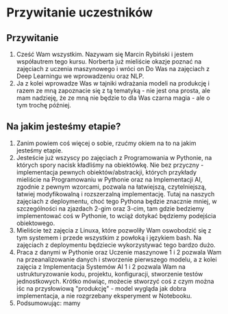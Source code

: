 #  Przywitanie uczestników



## Przywitanie

1. Cześć Wam wszystkim. Nazywam się Marcin Rybiński i jestem współautrem tego kursu. Norberta już mieliście okazje poznać na zajęciach z uczenia maszynowego i wróci on Do Was na zajęciach z Deep Learningu we wprowadzeniu oraz NLP.
2. Ja z kolei wprowadze Was w tajniki wdrażania modeli na produkcję i razem ze mną zapoznacie się z tą tematyką - nie jest ona prosta, ale mam nadzieję, że ze mną nie będzie to dla Was czarna magia - ale o tym trochę później.

## Na jakim jesteśmy etapie? 

1. Zanim powiem coś więcej o sobie, rzućmy okiem na to na jakim jesteśmy etapie.
2. Jesteście już wszyscy po zajęciach z Programowania w Pythonie, na których spory nacisk kładliśmy na obiektówkę. Nie bez przyczny - implementacja pewnych obiektów/abstrackji, których przykłady mieliście na Programowaniu w Pythonie oraz na Implementacji AI, zgodnie z pewnym wzorcami, pozwala na łatwiejszą, czytelniejszą, łatwiej modyfikowalną i rozszerzalną implementację. Tutaj na naszych zajęciach z deploymentu, choć tego Pythona będzie znacznie mniej, w szczególności na zjazdach 2-gim oraz 3-cim, tam gdzie bedziemy implementować coś w Pythonie, to wciąż dotykać będziemy podejścia obiektowego.
3. Mieliście też zajęcia z Linuxa, które pozwoliły Wam oswobodzić się z tym systemem i przede wszystkim z powłoką i językiem bash. Na zajęciach z deploymentu będziecie wykorzystywać tego bardzo dużo. 
4. Praca z danymi w Pythonie oraz Uczenie maszynowe 1 i 2 pozwala Wam na przeanalizowanie danych i stworzenie pierwszego modelu, a z kolei zajęcia z Implementacja Systemów AI 1 i 2 pozwala Wam na ustrukturyzowanie kodu, projektu, konfiguracji, stworzenie testów jednostkowych. Krótko mówiąc, możecie stworzyć coś z czym można iśc na przysłowiową "produkcję" - model wygląda jak dobra implementacja, a nie rozgrzebany eksperyment w  Notebooku.
5. Podsumowując: mamy 
